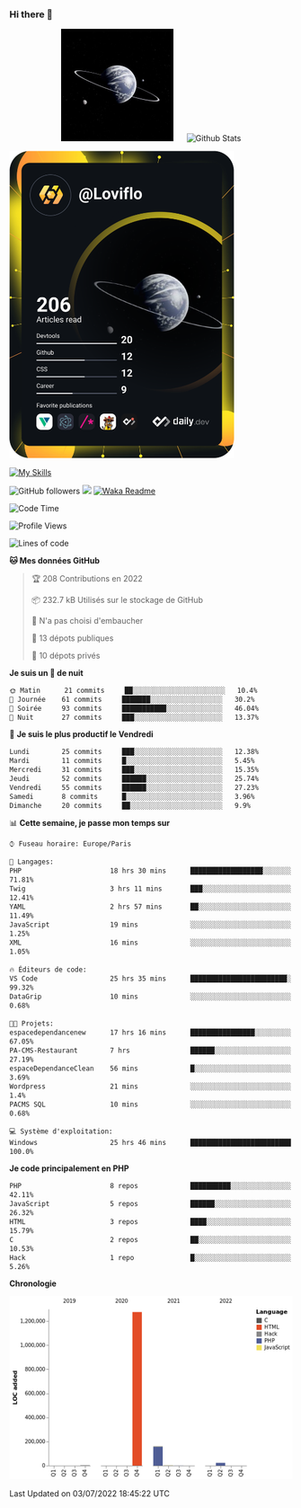 ### Hi there 👋

<p align="center">
  <img src="https://github.com/Loviflo/Loviflo/blob/main/img/portrait.jpg" alt="Loviflo" height="200" style="margin-right: 20px"/>
  <img src="https://github-readme-stats.vercel.app/api?username=Loviflo&show_icons=true&theme=graywhite" alt="Github Stats" />
</p>

<a href="https://app.daily.dev/loviflo"><img src="https://github.com/loviflo/loviflo/blob/main/devcard.svg" width="400" alt="Loviflo's Dev Card"/></a>


[![My Skills](https://skillicons.dev/icons?i=php,laravel,symfony,mysql,js,ts,html,css,sass,angular,docker,webpack,vscode,figma,git,github,gitlab)](https://skillicons.dev)


![GitHub followers](https://img.shields.io/github/followers/Loviflo?label=Follow&style=social)
![](https://visitor-badge.glitch.me/badge?page_id=Loviflo.Loviflo)
[![Waka Readme](https://github.com/Loviflo/Loviflo/actions/workflows/update-stats.yml/badge.svg)](https://github.com/Loviflo/Loviflo/actions/workflows/update-stats.yml)

<!--START_SECTION:waka-->
![Code Time](http://img.shields.io/badge/Code%20Time-0%20secs-blue)

![Profile Views](http://img.shields.io/badge/Vues%20du%20profil-0-blue)

![Lines of code](https://img.shields.io/badge/Depuis%20Hello%20World%2C%20j%27ai%20%C3%A9crit-1%20Million%20Lignes%20de%20code-blue)

**🐱 Mes données GitHub** 

> 🏆 208 Contributions en 2022
 > 
> 📦 232.7 kB Utilisés sur le stockage de GitHub 
 > 
> 🚫 N'a pas choisi d'embaucher
 > 
> 📜 13 dépots publiques 
 > 
> 🔑 10 dépots privés  
 > 
**Je suis un 🦉 de nuit** 

```text
🌞 Matin      21 commits     ██░░░░░░░░░░░░░░░░░░░░░░░   10.4% 
🌆 Journée    61 commits     ███████░░░░░░░░░░░░░░░░░░   30.2% 
🌃 Soirée     93 commits     ███████████░░░░░░░░░░░░░░   46.04% 
🌙 Nuit       27 commits     ███░░░░░░░░░░░░░░░░░░░░░░   13.37%

```
📅 **Je suis le plus productif le Vendredi** 

```text
Lundi        25 commits     ███░░░░░░░░░░░░░░░░░░░░░░   12.38% 
Mardi        11 commits     █░░░░░░░░░░░░░░░░░░░░░░░░   5.45% 
Mercredi     31 commits     ███░░░░░░░░░░░░░░░░░░░░░░   15.35% 
Jeudi        52 commits     ██████░░░░░░░░░░░░░░░░░░░   25.74% 
Vendredi     55 commits     ██████░░░░░░░░░░░░░░░░░░░   27.23% 
Samedi       8 commits      █░░░░░░░░░░░░░░░░░░░░░░░░   3.96% 
Dimanche     20 commits     ██░░░░░░░░░░░░░░░░░░░░░░░   9.9%

```


📊 **Cette semaine, je passe mon temps sur** 

```text
⌚︎ Fuseau horaire: Europe/Paris

💬 Langages: 
PHP                      18 hrs 30 mins      ██████████████████░░░░░░░   71.81% 
Twig                     3 hrs 11 mins       ███░░░░░░░░░░░░░░░░░░░░░░   12.41% 
YAML                     2 hrs 57 mins       ██░░░░░░░░░░░░░░░░░░░░░░░   11.49% 
JavaScript               19 mins             ░░░░░░░░░░░░░░░░░░░░░░░░░   1.25% 
XML                      16 mins             ░░░░░░░░░░░░░░░░░░░░░░░░░   1.05%

🔥 Éditeurs de code: 
VS Code                  25 hrs 35 mins      ████████████████████████░   99.32% 
DataGrip                 10 mins             ░░░░░░░░░░░░░░░░░░░░░░░░░   0.68%

🐱‍💻 Projets: 
espacedependancenew      17 hrs 16 mins      ████████████████░░░░░░░░░   67.05% 
PA-CMS-Restaurant        7 hrs               ██████░░░░░░░░░░░░░░░░░░░   27.19% 
espaceDependanceClean    56 mins             █░░░░░░░░░░░░░░░░░░░░░░░░   3.69% 
Wordpress                21 mins             ░░░░░░░░░░░░░░░░░░░░░░░░░   1.4% 
PACMS SQL                10 mins             ░░░░░░░░░░░░░░░░░░░░░░░░░   0.68%

💻 Système d'exploitation: 
Windows                  25 hrs 46 mins      █████████████████████████   100.0%

```

**Je code principalement en PHP** 

```text
PHP                      8 repos             ██████████░░░░░░░░░░░░░░░   42.11% 
JavaScript               5 repos             ██████░░░░░░░░░░░░░░░░░░░   26.32% 
HTML                     3 repos             ████░░░░░░░░░░░░░░░░░░░░░   15.79% 
C                        2 repos             ██░░░░░░░░░░░░░░░░░░░░░░░   10.53% 
Hack                     1 repo              █░░░░░░░░░░░░░░░░░░░░░░░░   5.26%

```


**Chronologie**

![Chart not found](https://raw.githubusercontent.com/Loviflo/Loviflo/main/charts/bar_graph.png) 


 Last Updated on 03/07/2022 18:45:22 UTC
<!--END_SECTION:waka-->
